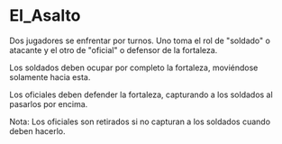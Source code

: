 # El_Asalto

Dos jugadores se enfrentar por turnos. Uno toma el rol de "soldado" o atacante y el otro de "oficial" o defensor de la fortaleza.

Los soldados deben ocupar por completo la fortaleza, moviéndose solamente hacia esta.

Los oficiales deben defender la fortaleza, capturando a los soldados al pasarlos por encima.

Nota: Los oficiales son retirados si no capturan a los soldados cuando deben hacerlo.